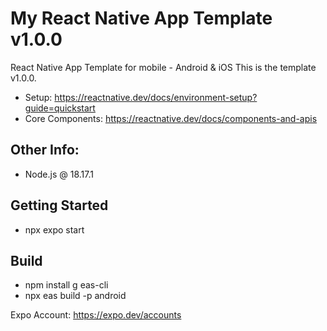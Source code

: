 # My React Native App Template v1.0.0

React Native App Template for mobile - Android & iOS
This is the template v1.0.0.

- Setup: https://reactnative.dev/docs/environment-setup?guide=quickstart
- Core Components: https://reactnative.dev/docs/components-and-apis

## Other Info:
- Node.js @ 18.17.1

## Getting Started

- npx expo start

## Build

- npm install g eas-cli
- npx eas build -p android

Expo Account: https://expo.dev/accounts
